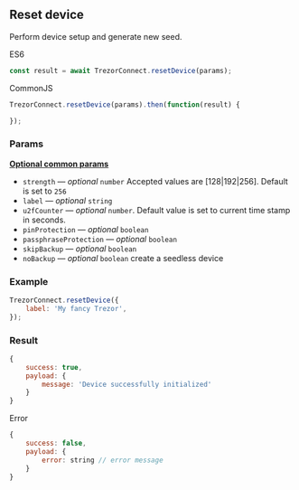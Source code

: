 ## Reset device
Perform device setup and generate new seed.

ES6
```javascript
const result = await TrezorConnect.resetDevice(params);
```

CommonJS
```javascript
TrezorConnect.resetDevice(params).then(function(result) {

});
```

### Params
[****Optional common params****](commonParams.md)
<br>
* `strength` — *optional* `number` Accepted values are [128|192|256]. Default is set to `256`
* `label` — *optional* `string`
* `u2fCounter` — *optional* `number`. Default value is set to current time stamp in seconds.
* `pinProtection` — *optional* `boolean`
* `passphraseProtection` — *optional* `boolean`
* `skipBackup` — *optional* `boolean`
* `noBackup` — *optional* `boolean` create a seedless device

### Example
```javascript
TrezorConnect.resetDevice({
    label: 'My fancy Trezor',
});
```

### Result
```javascript
{
    success: true,
    payload: {
        message: 'Device successfully initialized'
    }
}
```
Error
```javascript
{
    success: false,
    payload: {
        error: string // error message
    }
}
```
